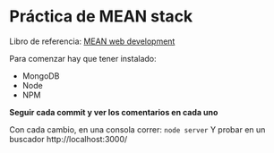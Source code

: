 # Práctica de MEAN stack
Libro de referencia: [MEAN web development](https://www.packtpub.com/web-development/mean-web-development)

Para comenzar hay que tener instalado:
- MongoDB
- Node
- NPM

**Seguir cada commit y ver los comentarios en cada uno**

Con cada cambio, en una consola correr:
`node server`
Y probar en un buscador http://localhost:3000/
